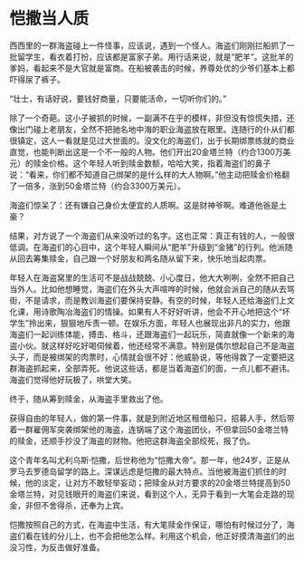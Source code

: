 # 恺撒当人质

西西里的一群海盗碰上一件怪事，应该说，遇到一个怪人。海盗们刚刚拦船抓了一批留学生，看衣着打扮，应该都是富家子弟。用行话来说，就是“肥羊”。这批羊的爹妈，看起来不是大官就是富商。在船被袭击的时候，养尊处优的少爷们基本上都吓得尿了裤子。 

“壮士，有话好说，要钱好商量，只要能活命，一切听你们的。” 

除了一个奇葩。这小子被抓的时候，一副满不在乎的模样，非但没有惊慌失措，还像出门碰上老朋友，全然不把驰名地中海的职业海盗放在眼里。连随行的仆从们都很镇定，这人一看就是见过大世面的。没文化的海盗们，出于长期绑票练就的商业直觉，也能判断出这是一个不一般的人物。他们开出20金塔兰特（约合1300万美元）的赎金价格。这个年轻人听到赎金数额，哈哈大笑，指着海盗们的鼻子说：“看来，你们都不知道自己绑架的是什么样的大人物啊。”他主动把赎金价格翻了一倍多，涨到50金塔兰特（约合3300万美元）。 

海盗们惊呆了：还有嫌自己身价太便宜的人质啊。这是财神爷啊。难道他爸是土豪？ 

结果，对方说了一个海盗们从来没听过的名字。这也正常：真正有钱的人，一般很低调。在海盗们的心目中，这个年轻人瞬间从“肥羊”升级到“金猪”的行列。他派随从回去筹集赎金，自己跟一个好朋友和两名随从留下来，快乐地当起肉票。 

年轻人在海盗窝里的生活可不是战战兢兢、小心度日，他大大咧咧，全然不把自己当外人。比如他想睡觉，海盗们在外头大声喧哗的时候，他就会派自己的随从去骂街，不是请求，而是教训海盗们要保持安静。有空的时候，年轻人还给海盗们上文化课，用诗歌陶冶海盗们的情操。如果有人不好好听讲，他会不开心地把这个“坏学生”拎出来，狠狠地斥责一顿。在娱乐方面，年轻人也展现出非凡的实力，他跟海盗们一起训练体能，搏击、格斗，还跟海盗们一起玩乐，简直就像一个新来的海盗小伙。就这样好吃好喝伺候着，他还经常不满意。特别是偶尔想起自己不是海盗头子，而是被绑架的肉票时，心情就会很不好：他威胁说，等他得救了一定要把这群海盗抓起来，全部弄死。他说这些话，都是当着海盗们的面，一点儿都不避讳。海盗们觉得他好玩极了，哄堂大笑。 

终于，随从筹到赎金，从海盗手里救出了他。 

获得自由的年轻人，做的第一件事，就是到附近地区租借船只，招募人手，然后带着一群雇佣军突袭绑架他的海盗，连锅端了这个海盗团伙，不但拿回50金塔兰特的赎金，还顺手抄没了海盗的财物。他把这群海盗全部绞死，报了仇。 

这个青年名叫尤利乌斯·恺撒，后世称他为“恺撒大帝”。那一年，他24岁，正是从罗马去罗德岛留学的路上。深谋远虑是恺撒的最大特点。当他被海盗们抓住的时候，他的淡定，让对方不敢轻举妄动；把赎金从对方要求的20金塔兰特提高到50金塔兰特，对见钱眼开的海盗们来说，看到这个人，无异于看到一大笔会走路的现金，非但不舍得杀，还奉为上宾。 

恺撒按照自己的方式，在海盗中生活，有大笔赎金作保证，哪怕有时候过分了，海盗们看在钱的分儿上，也不会把他怎么样。利用这个机会，他正好摸清海盗们的出没习性，为反击做好准备。